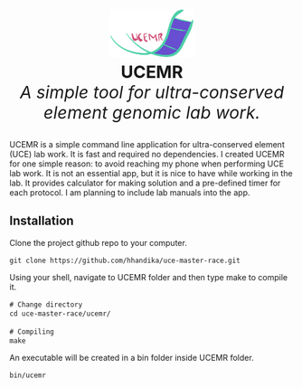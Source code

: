<p align='center' style='font-size:30px;'>
<img src='static/ucmr-logo.png' width='150'>
<br>
<b>UCEMR</b>
</br>
<i>A simple tool for ultra-conserved element genomic lab work.</i>
</p>

UCEMR is a simple command line application for ultra-conserved element (UCE) lab work. It is fast and required no dependencies. I created UCEMR for one simple reason: to avoid reaching my phone when performing UCE lab work. It is not an essential app, but it is nice to have while working in the lab. It provides calculator for making solution and a pre-defined timer for each protocol. I am planning to include lab manuals into the app. 

## Installation

Clone the project github repo to your computer.

```
git clone https://github.com/hhandika/uce-master-race.git
```

Using your shell, navigate to UCEMR folder and then type make to compile it.

```
# Change directory
cd uce-master-race/ucemr/

# Compiling
make
```
An executable will be created in a bin folder inside UCEMR folder.
```
bin/ucemr
```

